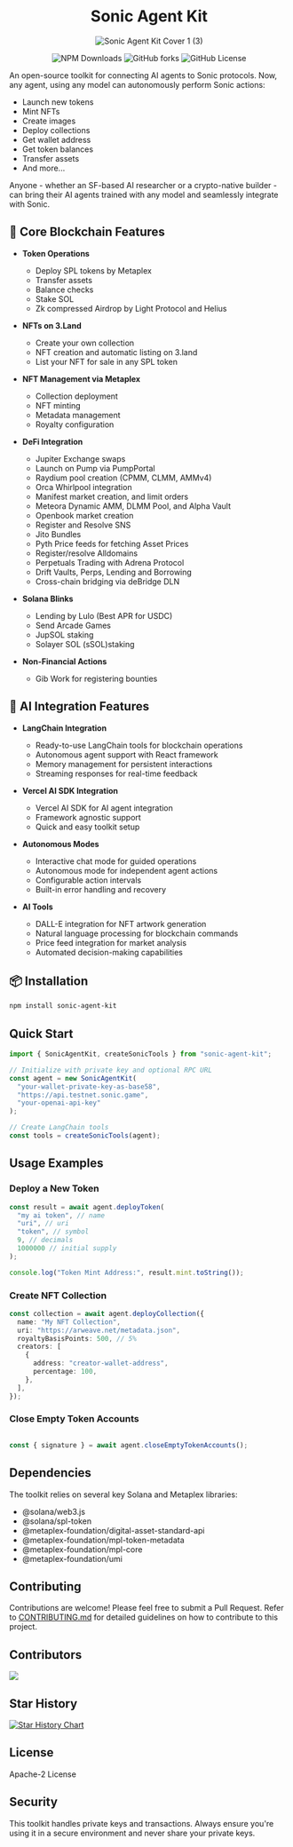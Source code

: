 <div align="center">

# Sonic Agent Kit

![Sonic Agent Kit Cover 1 (3)](https://github.com/user-attachments/assets/cfa380f6-79d9-474d-9852-3e1976c6de70)

![NPM Downloads](https://img.shields.io/npm/dm/sonic-agent-kit?style=for-the-badge)
![GitHub forks](https://img.shields.io/github/forks/sendaifun/sonic-agent-kit?style=for-the-badge)
![GitHub License](https://img.shields.io/github/license/sendaifun/sonic-agent-kit?style=for-the-badge)

</div>

An open-source toolkit for connecting AI agents to Sonic protocols. Now, any agent, using any model can autonomously perform Sonic actions:

- Launch new tokens
- Mint NFTs
- Create images
- Deploy collections
- Get wallet address
- Get token balances
- Transfer assets
- And more...

Anyone - whether an SF-based AI researcher or a crypto-native builder - can bring their AI agents trained with any model and seamlessly integrate with Sonic.

## 🔧 Core Blockchain Features

- **Token Operations**
  - Deploy SPL tokens by Metaplex
  - Transfer assets
  - Balance checks
  - Stake SOL
  - Zk compressed Airdrop by Light Protocol and Helius
- **NFTs on 3.Land**
  - Create your own collection
  - NFT creation and automatic listing on 3.land
  - List your NFT for sale in any SPL token
- **NFT Management via Metaplex**
  - Collection deployment
  - NFT minting
  - Metadata management
  - Royalty configuration

- **DeFi Integration**
  - Jupiter Exchange swaps
  - Launch on Pump via PumpPortal
  - Raydium pool creation (CPMM, CLMM, AMMv4)
  - Orca Whirlpool integration
  - Manifest market creation, and limit orders
  - Meteora Dynamic AMM, DLMM Pool, and Alpha Vault
  - Openbook market creation
  - Register and Resolve SNS
  - Jito Bundles
  - Pyth Price feeds for fetching Asset Prices
  - Register/resolve Alldomains
  - Perpetuals Trading with Adrena Protocol
  - Drift Vaults, Perps, Lending and Borrowing
  - Cross-chain bridging via deBridge DLN

- **Solana Blinks**
   - Lending by Lulo (Best APR for USDC)
   - Send Arcade Games
   - JupSOL staking
   - Solayer SOL (sSOL)staking

- **Non-Financial Actions**
  - Gib Work for registering bounties

## 🤖 AI Integration Features

- **LangChain Integration**
  - Ready-to-use LangChain tools for blockchain operations
  - Autonomous agent support with React framework
  - Memory management for persistent interactions
  - Streaming responses for real-time feedback

- **Vercel AI SDK Integration**
  - Vercel AI SDK for AI agent integration
  - Framework agnostic support
  - Quick and easy toolkit setup

- **Autonomous Modes**
  - Interactive chat mode for guided operations
  - Autonomous mode for independent agent actions
  - Configurable action intervals
  - Built-in error handling and recovery

- **AI Tools**
  - DALL-E integration for NFT artwork generation
  - Natural language processing for blockchain commands
  - Price feed integration for market analysis
  - Automated decision-making capabilities

## 📦 Installation

```bash
npm install sonic-agent-kit
```

## Quick Start

```typescript
import { SonicAgentKit, createSonicTools } from "sonic-agent-kit";

// Initialize with private key and optional RPC URL
const agent = new SonicAgentKit(
  "your-wallet-private-key-as-base58",
  "https://api.testnet.sonic.game",
  "your-openai-api-key"
);

// Create LangChain tools
const tools = createSonicTools(agent);
```

## Usage Examples

### Deploy a New Token

```typescript
const result = await agent.deployToken(
  "my ai token", // name
  "uri", // uri
  "token", // symbol
  9, // decimals
  1000000 // initial supply
);

console.log("Token Mint Address:", result.mint.toString());
```

### Create NFT Collection

```typescript
const collection = await agent.deployCollection({
  name: "My NFT Collection",
  uri: "https://arweave.net/metadata.json",
  royaltyBasisPoints: 500, // 5%
  creators: [
    {
      address: "creator-wallet-address",
      percentage: 100,
    },
  ],
});
```

### Close Empty Token Accounts

``` typescript

const { signature } = await agent.closeEmptyTokenAccounts();
```

## Dependencies

The toolkit relies on several key Solana and Metaplex libraries:

- @solana/web3.js
- @solana/spl-token
- @metaplex-foundation/digital-asset-standard-api
- @metaplex-foundation/mpl-token-metadata
- @metaplex-foundation/mpl-core
- @metaplex-foundation/umi

## Contributing

Contributions are welcome! Please feel free to submit a Pull Request.
Refer to [CONTRIBUTING.md](CONTRIBUTING.md) for detailed guidelines on how to contribute to this project.

## Contributors

<a href="https://github.com/sendaifun/sonic-agent-kit/graphs/contributors">
  <img src="https://contrib.rocks/image?repo=sendaifun/sonic-agent-kit" />
</a>

## Star History

[![Star History Chart](https://api.star-history.com/svg?repos=sendaifun/sonic-agent-kit&type=Date)](https://star-history.com/#sendaifun/sonic-agent-kit&Date)

## License

Apache-2 License

## Security

This toolkit handles private keys and transactions. Always ensure you're using it in a secure environment and never share your private keys.
